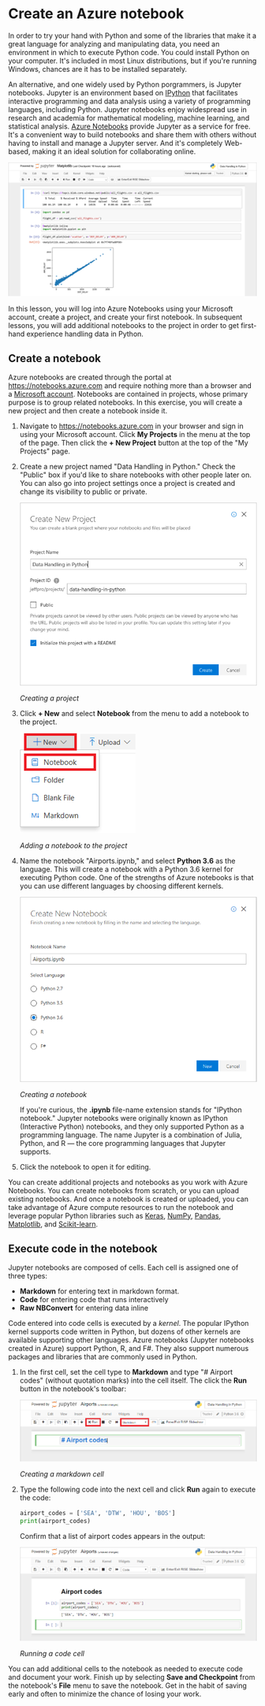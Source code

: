 # Create an Azure notebook

In order to try your hand with Python and some of the libraries that make it a great language for analyzing and manipulating data, you need an environment in which to execute Python code. You could install Python on your computer. It's included in most Linux distributions, but if you're running Windows, chances are it has to be installed separately.

An alternative, and one widely used by Python porgrammers, is Jupyter notebooks. Jupyter is an environment based on [IPython](https://ipython.org/) that facilitates interactive programming and data analysis using a variety of programming languages, including Python. Jupyter notebooks enjoy widespread use in research and academia for mathematical modeling, machine learning, and statistical analysis. [Azure Notebooks](https//notebooks.azure.com) provide Jupyter as a service for free. It's a convenient way to build notebooks and share them with others without having to install and manage a Jupyter server. And it's completely Web-based, making it an ideal solution for collaborating online.

![Azure notebook](media/notebook.png)

In this lesson, you will log into Azure Notebooks using your Microsoft account, create a project, and create your first notebook. In subsequent lessons, you will add additional notebooks to the project in order to get first-hand experience handling data in Python.

## Create a notebook

Azure notebooks are created through the portal at https://notebooks.azure.com and require nothing more than a browser and a [Microsoft account](https://account.microsoft.com/account). Notebooks are contained in projects, whose primary purpose is to group related notebooks. In this exercise, you will create a new project and then create a notebook inside it.

1. Navigate to https://notebooks.azure.com in your browser and sign in using your Microsoft account. Click **My Projects** in the menu at the top of the page. Then click the **+ New Project** button at the top of the "My Projects" page.

1. Create a new project named "Data Handling in Python." Check the "Public" box if you'd like to share notebooks with other people later on. You can also go into project settings once a project is created and change its visibility to public or private. 

	![Creating a project](media/add-project.png)

	_Creating a project_

1. Click **+ New** and select **Notebook** from the menu to add a notebook to the project.

	![Adding a notebook to the project](media/add-notebook-1.png)

	_Adding a notebook to the project_

1. Name the notebook "Airports.ipynb," and select **Python 3.6** as the language. This will create a notebook with a Python 3.6 kernel for executing Python code. One of the strengths of Azure notebooks is that you can use different languages by choosing different kernels.

	![Creating a notebook](media/add-notebook-2.png)

	_Creating a notebook_

	If you're curious, the **.ipynb** file-name extension stands for "IPython notebook." Jupyter notebooks were originally known as IPython (Interactive Python) notebooks, and they only supported Python as a programming language. The name Jupyter is a combination of Julia, Python, and R — the core programming languages that Jupyter supports.

1. Click the notebook to open it for editing.

You can create additional projects and notebooks as you work with Azure Notebooks. You can create notebooks from scratch, or you can upload existing notebooks. And once a notebook is created or uploaded, you can take advantage of Azure compute resources to run the notebook and leverage popular Python libraries such as [Keras](https://keras.io/), [NumPy](http://www.numpy.org/), [Pandas](https://pandas.pydata.org/), [Matplotlib](https://matplotlib.org/), and [Scikit-learn](https://scikit-learn.org/stable/index.html).

## Execute code in the notebook

Jupyter notebooks are composed of cells. Each cell is assigned one of three types: 
- **Markdown** for entering text in markdown format. 
- **Code** for entering code that runs interactively  
- **Raw NBConvert** for entering data inline

Code entered into code cells is executed by a *kernel*. The popular IPython kernel supports code written in Python, but dozens of other kernels are available supporting other languages. Azure notebooks (Jupyter notebooks created in Azure) support Python, R, and F#. They also support numerous packages and libraries that are commonly used in Python.

1. In the first cell, set the cell type to **Markdown** and type "# Airport codes" (without quotation marks) into the cell itself. The click the **Run** button in the notebook's toolbar:

	![Creating a markdown cell](media/first-cell.png)

	_Creating a markdown cell_

1. Type the following code into the next cell and click **Run** again to execute the code:

	```python
    airport_codes = ['SEA', 'DTW', 'HOU', 'BOS']
    print(airport_codes)
	```

	Confirm that a list of airport codes appears in the output:

	![Running a code cell](media/second-cell.png)

	_Running a code cell_

You can add additional cells to the notebook as needed to execute code and document your work. Finish up by selecting **Save and Checkpoint** from the notebook's **File** menu to save the notebook. Get in the habit of saving early and often to minimize the chance of losing your work.  
